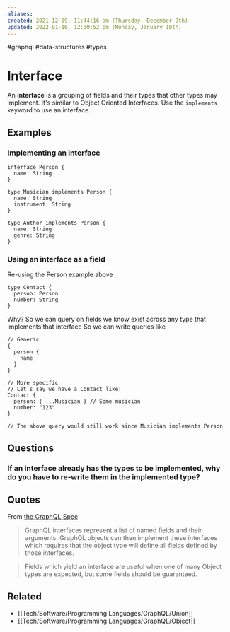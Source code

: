 ```yaml
---
aliases: 
created: 2021-12-09, 11:44:16 am (Thursday, December 9th)
updated: 2022-01-10, 12:30:52 pm (Monday, January 10th)
---
```

#graphql #data-structures #types

# Interface
An **interface** is a grouping of fields and their types that other types may implement.
It's similar to Object Oriented Interfaces.
Use the `implements` keyword to use an interface.

## Examples
### Implementing an interface
```
interface Person {
  name: String
}

type Musician implements Person {
  name: String
  instrument: String
}

type Author implements Person {
  name: String
  genre: String
}
```

### Using an interface as a field
Re-using the Person example above
```
type Contact {
  person: Person
  number: String
}
```

Why?
So we can query on fields we know exist across any type that implements that interface
So we can write queries like
```
// Generic
{
  person {
    name
  }
}

// More specific
// Let's say we have a Contact like:
Contact {
  person: { ...Musician } // Some musician
  number: "123"
}

// The above query would still work since Musician implements Person
```

## Questions
### If an interface already has the types to be implemented, why do you have to re-write them in the implemented type?

## Quotes
From [the GraphQL Spec](https://spec.graphql.org/June2018/#sec-Interfaces)

> GraphQL interfaces represent a list of named fields and their arguments. GraphQL objects can then implement these interfaces which requires that the object type will define all fields defined by those interfaces.

> Fields which yield an interface are useful when one of many Object types are expected, but some fields should be guaranteed.

## Related
- [[Tech/Software/Programming Languages/GraphQL/Union]]
- [[Tech/Software/Programming Languages/GraphQL/Object]]